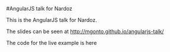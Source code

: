 #AngularJS talk for Nardoz

This is the AngularJS talk for Nardoz.

The slides can be seen at http://mgonto.github.io/angularjs-talk/

The code for the live example is here
